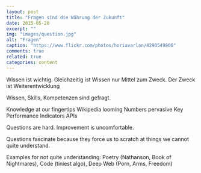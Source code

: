 ```yaml
---
layout: post
title: "Fragen sind die Währung der Zukunft"
date: 2015-05-20
excerpt: ""
img: "images/question.jpg"
alt: "Fragen"
caption: "https://www.flickr.com/photos/horiavarlan/4290549806"
comments: true
related: true
categories: content
---
```


Wissen ist wichtig. Gleichzeitig ist Wissen nur Mittel zum Zweck. Der Zweck ist Weiterentwicklung

Wissen, Skills, Kompetenzen sind gefragt.

Knowledge at our fingertips
Wikipedia looming
Numbers pervasive
Key Performance Indicators
APIs

Questions are hard.
Improvement is uncomfortable.

Questions fascinate because they force us to scratch at things we cannot quite understand.

Examples for not quite understanding: Poetry (Nathanson, Book of Nightmares), Code (tiniest algo), Deep Web (Porn, Arms, Freedom)